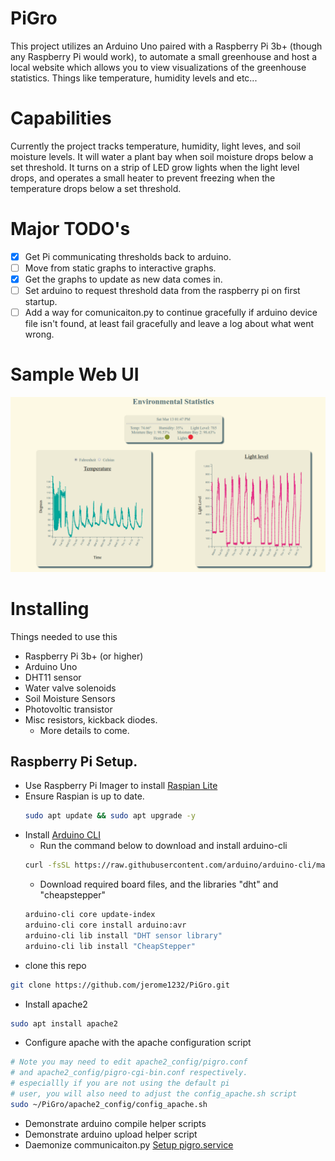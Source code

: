 # PiGro

This project utilizes an Arduino Uno paired with a Raspberry Pi 3b+ (though any Raspberry Pi would work), to automate a small greenhouse and host a local website which allows you to view visualizations of the greenhouse statistics. Things like temperature, humidity levels and etc...

# Capabilities

Currently the project tracks temperature, humidity, light leves, and soil moisture levels. It will water a plant bay when soil moisture drops below a set threshold. It turns on a strip of LED grow lights when the light level drops, and operates a small heater to prevent freezing when the temperature drops below a set threshold.

# Major TODO's

- [x] Get Pi communicating thresholds back to arduino.
- [ ] Move from static graphs to interactive graphs.
- [x] Get the graphs to update as new data comes in.
- [ ] Set arduino to request threshold data from
      the raspberry pi on first startup.
- [ ] Add a way for comunicaiton.py to continue gracefully
      if arduino device file isn't found, at least fail 
      gracefully and leave a log about what went wrong.

# Sample Web UI

![](images/web-sample.png)

# Installing

Things needed to use this

- Raspberry Pi 3b+ (or higher)
- Arduino Uno
- DHT11 sensor
- Water valve solenoids
- Soil Moisture Sensors
- Photovoltic transistor
- Misc resistors, kickback diodes.
    - More details to come.

## Raspberry Pi Setup.

- Use Raspberry Pi Imager to install [Raspian Lite](https://projects.raspberrypi.org/en/projects/imager-install)
- Ensure Raspian is up to date.
    ```sh
    sudo apt update && sudo apt upgrade -y
    ```
- Install [Arduino CLI](https://arduino.github.io/arduino-cli/0.19/)
    -  Run the command below to download and install arduino-cli
    ```sh
    curl -fsSL https://raw.githubusercontent.com/arduino/arduino-cli/master/install.sh | BINDIR=~/.local/bin sh
    ```
    - Download required board files, and the libraries "dht" and "cheapstepper"
    ```sh
    arduino-cli core update-index
    arduino-cli core install arduino:avr
    arduino-cli lib install "DHT sensor library"
    arduino-cli lib install "CheapStepper"
    ```
- clone this repo
```sh
git clone https://github.com/jerome1232/PiGro.git
```
- Install apache2
```sh
sudo apt install apache2
```

- Configure apache with the apache configuration script
```sh
# Note you may need to edit apache2_config/pigro.conf
# and apache2_config/pigro-cgi-bin.conf respectively.
# especiallly if you are not using the default pi
# user, you will also need to adjust the config_apache.sh script
sudo ~/PiGro/apache2_config/config_apache.sh
```
- Demonstrate arduino compile helper scripts
- Demonstrate arduino upload helper script
- Daemonize communicaiton.py [Setup pigro.service](python_src/README.md)
## 
